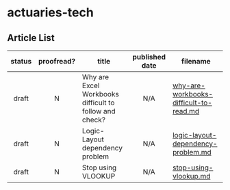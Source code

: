 # actuaries-tech

Article List
------------

| status | proofread? | title | published date | filename
|:---:|:---:|---|:---:|---|
|draft| N |Why are Excel Workbooks difficult to follow and check?|N/A|[why-are-workbooks-difficult-to-read.md](./why-are-workbooks-difficult-to-read.md)
|draft| N |Logic-Layout dependency problem|N/A|[logic-layout-dependency-problem.md](./logic-layout-dependency-problem.md)
|draft| N |Stop using VLOOKUP|N/A|[stop-using-vlookup.md](./stop-using-vlookup.md)
